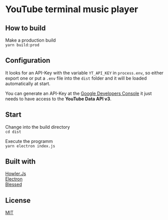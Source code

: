 # YouTube terminal music player

## How to build

Make a production build  
`yarn build:prod`

## Configuration

It looks for an API-Key with the variable `YT_API_KEY` in `process.env`, so either export one or put a `.env` file into the `dist` folder and it will be loaded automatically at start.

You can generate an API-Key at the
[Google Developers Console](https://console.developers.google.com/) it just needs to have access to the **YouTube Data API v3**.

## Start

Change into the build directory  
`cd dist`

Execute the programm  
`yarn electron index.js`

## Built with

[Howler.Js](https://howlerjs.com/)  
[Electron](https://www.electronjs.org/)  
[Blessed](https://github.com/chjj/blessed)  

## License

[MIT](LICENSE.md)